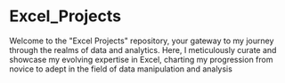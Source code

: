 # Excel_Projects
 Welcome to the "Excel Projects" repository, your gateway to my journey through the realms of data and analytics. Here, I meticulously curate and showcase my evolving expertise in Excel, charting my progression from novice to adept in the field of data manipulation and analysis
